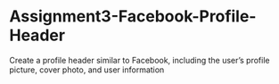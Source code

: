 # Assignment3-Facebook-Profile-Header
Create a profile header similar to Facebook, including the user’s profile picture, cover photo, and user information
